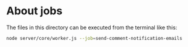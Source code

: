 # About jobs

The files in this directory can be executed from the terminal like this:

````bash
node server/core/worker.js --job=send-comment-notification-emails
````
